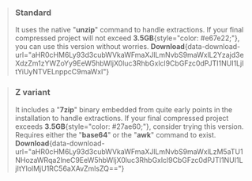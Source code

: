 > ### Standard
> It uses the native "**unzip**" command to handle extractions. If your final compressed project will not exceed **3.5GB**{style="color: #e67e22;"}, you can use this version without worries.
> **Download**{data-download-url="aHR0cHM6Ly93d3cubWVkaWFmaXJlLmNvbS9maWxlL2Yzajd3eXdzZm1zYWZoYy9EeW5hbWljX0luc3RhbGxlcl9CbGFzc0dPJTI1NUI1LjItYiUyNTVELnppcC9maWxl"}

> ### Z variant
> It includes a "**7zip**" binary embedded from quite early points in the installation to handle extractions. If your final compressed project exceeds **3.5GB**{style="color: #27ae60;"}, consider trying this version. Requires either the "**base64**" or the "**awk**" command to exist.
> **Download**{data-download-url="aHR0cHM6Ly93d3cubWVkaWFmaXJlLmNvbS9maWxlLzM5aTU1NHozaWRqa2lneC9EeW5hbWljX0luc3RhbGxlcl9CbGFzc0dPJTI1NUI1LjItYlolMjU1RC56aXAvZmlsZQ=="}
